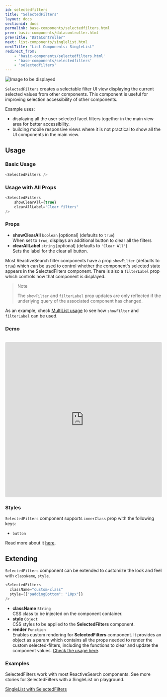 ```yaml
---
id: selectedfilters
title: "SelectedFilters"
layout: docs
sectionid: docs
permalink: base-components/selectedfilters.html
prev: basic-components/datacontroller.html
prevTitle: "DataController"
next: list-components/singlelist.html
nextTitle: "List Components: SingleList"
redirect_from:
    - 'basic-components/selectedfilters.html'
    - 'base-components/selectedfilters'
    - 'selectedfilters'
---
```


![Image to be displayed](https://i.imgur.com/6GqSVW2.png)

`SelectedFilters` creates a selectable filter UI view displaying the current selected values from other components. This component is useful for improving selection accessibility of other components.

Example uses:
* displaying all the user selected facet filters together in the main view area for better accessibility.
* building mobile responsive views where it is not practical to show all the UI components in the main view.

## Usage

### Basic Usage

```js
<SelectedFilters />
```

### Usage with All Props

```js
<SelectedFilters
    showClearAll={true}
    clearAllLabel="Clear filters"
/>
```

### Props

- **showClearAll** `boolean` [optional] (defaults to `true`)    
    When set to `true`, displays an additional button to clear all the filters
- **clearAllLabel** `string` [optional] (defaults to `'Clear All'`)     
    Sets the label for the clear all button. 

Most ReactiveSearch filter components have a prop `showFilter` (defaults to `true`) which can be used to control whether the component's selected state appears in the SelectedFilters component. There is also a `filterLabel` prop which controls how that component is displayed.

> Note
>
> The `showFilter` and `filterLabel` prop updates are only reflected if the underlying query of the associated component has changed.

As an example, check [MultiList usage](/basic-components/multilist.html#usage) to see how `showFilter` and `filterLabel` can be used.

### Demo

<br />

<iframe src="https://codesandbox.io/embed/github/appbaseio/reactivesearch/tree/dev/packages/web/examples/SelectedFilters" style="width:100%; height:500px; border:0; border-radius: 4px; overflow:hidden;" sandbox="allow-modals allow-forms allow-popups allow-scripts allow-same-origin"></iframe>

### Styles

`SelectedFilters` component supports `innerClass` prop with the following keys:  

- `button`
 
Read more about it [here](/theming/class.html).

## Extending

`SelectedFilters` component can be extended to customize the look and feel with `className`, `style`.

```js
<SelectedFilters
  className="custom-class"
  style={{"paddingBottom": "10px"}}
/>
```

- **className** `String`  
    CSS class to be injected on the component container.
- **style** `Object`    
    CSS styles to be applied to the **SelectedFilters** component.
- **render** `Function`    
    Enables custom rendering for **SelectedFilters** component. It provides an object as a param which contains all the props needed to render the custom selected-filters, including the functions to clear and update the component values. [Check the usage here](https://github.com/appbaseio/reactivesearch/blob/dev/packages/web/examples/CustomSelectedFilters/src/index.js).

### Examples

SelectedFilters work with most ReactiveSearch components. See more stories for SelectedFilters with a SingleList on playground.

<a href="https://opensource.appbase.io/playground/?selectedKind=List%20components%2FSingleList" target="_blank">SingleList with SelectedFilters</a>
